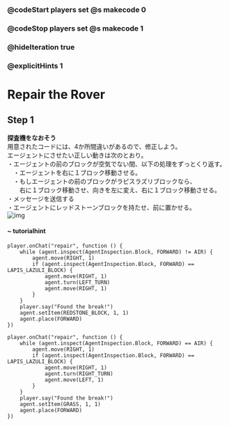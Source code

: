 ### @codeStart players set @s makecode 0
### @codeStop players set @s makecode 1

### @hideIteration true 
### @explicitHints 1


# Repair the Rover 

## Step 1
**探査機をなおそう**  
用意されたコードには、4か所間違いがあるので、修正しよう。  
エージェントにさせたい正しい動きは次のとおり。  
・エージェントの前のブロックが空気でない間、以下の処理をずっとくり返す。  
　・エージェントを右に１ブロック移動させる。  
　・もしエージェントの前のブロックがラピスラズリブロックなら、  
　　右に１ブロック移動させ、向きを左に変え、右に１ブロック移動させる。  
・メッセージを送信する  
・エージェントにレッドストーンブロックを持たせ、前に置かせる。  
![img](https://teck89.xsrv.jp/MEE_tutorial/img/fun_2_3_4.png)

#### ~ tutorialhint 
```blocks
player.onChat("repair", function () {
    while (agent.inspect(AgentInspection.Block, FORWARD) != AIR) {
        agent.move(RIGHT, 1)
        if (agent.inspect(AgentInspection.Block, FORWARD) == LAPIS_LAZULI_BLOCK) {
            agent.move(RIGHT, 1)
            agent.turn(LEFT_TURN)
            agent.move(RIGHT, 1)
        }
    }
    player.say("Found the break!")
    agent.setItem(REDSTONE_BLOCK, 1, 1)
    agent.place(FORWARD)
})
```

```template
player.onChat("repair", function () {
    while (agent.inspect(AgentInspection.Block, FORWARD) == AIR) {
        agent.move(RIGHT, 1)
        if (agent.inspect(AgentInspection.Block, FORWARD) == LAPIS_LAZULI_BLOCK) {
            agent.move(RIGHT, 1)
            agent.turn(RIGHT_TURN)
            agent.move(LEFT, 1)
        }
    }
    player.say("Found the break!")
    agent.setItem(GRASS, 1, 1)
    agent.place(FORWARD)
})
```